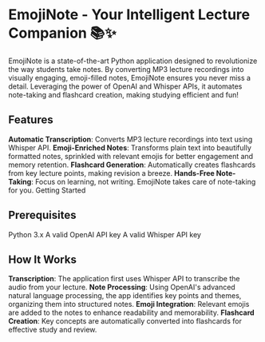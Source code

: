 # EmojiNote - Your Intelligent Lecture Companion 📚✨
EmojiNote is a state-of-the-art Python application designed to revolutionize the way students take notes. By converting MP3 lecture recordings into visually engaging, emoji-filled notes, EmojiNote ensures you never miss a detail. Leveraging the power of OpenAI and Whisper APIs, it automates note-taking and flashcard creation, making studying efficient and fun!

## Features
**Automatic Transcription**: Converts MP3 lecture recordings into text using Whisper API.
**Emoji-Enriched Notes**: Transforms plain text into beautifully formatted notes, sprinkled with relevant emojis for better engagement and memory retention.
**Flashcard Generation**: Automatically creates flashcards from key lecture points, making revision a breeze.
**Hands-Free Note-Taking**: Focus on learning, not writing. EmojiNote takes care of note-taking for you.
Getting Started
## Prerequisites
Python 3.x
A valid OpenAI API key
A valid Whisper API key

## How It Works
**Transcription**: The application first uses Whisper API to transcribe the audio from your lecture.
**Note Processing**: Using OpenAI's advanced natural language processing, the app identifies key points and themes, organizing them into structured notes.
**Emoji Integration**: Relevant emojis are added to the notes to enhance readability and memorability.
**Flashcard Creation**: Key concepts are automatically converted into flashcards for effective study and review.